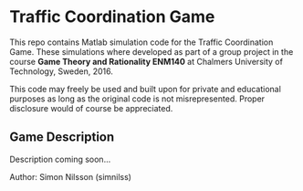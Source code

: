 # Traffic Coordination Game

This repo contains Matlab simulation code for the Traffic Coordination Game. These simulations where developed as part of a group project in the course __Game Theory and Rationality ENM140__ at Chalmers University of Technology, Sweden, 2016.

This code may freely be used and built upon for private and educational purposes as long as the original code is not misrepresented. Proper disclosure would of course be appreciated.

## Game Description

Description coming soon...


Author: Simon Nilsson (simnilss)
